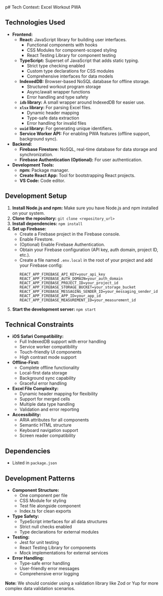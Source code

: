 p# Tech Context: Excel Workout PWA

## Technologies Used

*   **Frontend:**
    *   **React:** JavaScript library for building user interfaces.
        * Functional components with hooks
        * CSS Modules for component-scoped styling
        * React Testing Library for component testing
    *   **TypeScript:**  Superset of JavaScript that adds static typing.
        * Strict type checking enabled
        * Custom type declarations for CSS modules
        * Comprehensive interfaces for data models
    *   **IndexedDB:**  Browser-based NoSQL database for offline storage.
        * Structured workout program storage
        * Async/await wrapper functions
        * Error handling and type safety
    *   **`idb` library:**  A small wrapper around IndexedDB for easier use.
    *   **`xlsx` library:**  For parsing Excel files.
        * Dynamic header mapping
        * Type-safe data extraction
        * Error handling for invalid files
    *   **`uuid` library:** For generating unique identifiers.
    *   **Service Worker API:** For enabling PWA features (offline support, background sync).
*   **Backend:**
    *   **Firebase Firestore:** NoSQL, real-time database for data storage and synchronization.
    *   **Firebase Authentication (Optional):** For user authentication.
* **Development Tools:**
    * **npm:** Package manager.
    * **Create React App:**  Tool for bootstrapping React projects.
    * **VS Code:** Code editor.

## Development Setup

1.  **Install Node.js and npm:**  Make sure you have Node.js and npm installed on your system.
2.  **Clone the repository:** `git clone <repository_url>`
3.  **Install dependencies:** `npm install`
4.  **Set up Firebase:**
    *   Create a Firebase project in the Firebase console.
    *   Enable Firestore.
    *   (Optional) Enable Firebase Authentication.
    *   Obtain your Firebase configuration (API key, auth domain, project ID, etc.).
    * Create a file named `.env.local` in the root of your project and add your Firebase config:
        ```
        REACT_APP_FIREBASE_API_KEY=your_api_key
        REACT_APP_FIREBASE_AUTH_DOMAIN=your_auth_domain
        REACT_APP_FIREBASE_PROJECT_ID=your_project_id
        REACT_APP_FIREBASE_STORAGE_BUCKET=your_storage_bucket
        REACT_APP_FIREBASE_MESSAGING_SENDER_ID=your_messaging_sender_id
        REACT_APP_FIREBASE_APP_ID=your_app_id
        REACT_APP_FIREBASE_MEASUREMENT_ID=your_measurement_id
        ```
5.  **Start the development server:** `npm start`

## Technical Constraints

*   **iOS Safari Compatibility:**  
    * Full IndexedDB support with error handling
    * Service worker compatibility
    * Touch-friendly UI components
    * High contrast mode support
*   **Offline-First:**  
    * Complete offline functionality
    * Local-first data storage
    * Background sync capability
    * Graceful error handling
*   **Excel File Complexity:** 
    * Dynamic header mapping for flexibility
    * Support for merged cells
    * Multiple data type handling
    * Validation and error reporting
*   **Accessibility:**
    * ARIA attributes for all components
    * Semantic HTML structure
    * Keyboard navigation support
    * Screen reader compatibility

## Dependencies
* Listed in `package.json`

## Development Patterns
* **Component Structure:**
    * One component per file
    * CSS Module for styling
    * Test file alongside component
    * Index.ts for clean exports
* **Type Safety:**
    * TypeScript interfaces for all data structures
    * Strict null checks enabled
    * Type declarations for external modules
* **Testing:**
    * Jest for unit testing
    * React Testing Library for components
    * Mock implementations for external services
* **Error Handling:**
    * Type-safe error handling
    * User-friendly error messages
    * Comprehensive error logging

**Note:** We should consider using a validation library like Zod or Yup for more complex data validation scenarios.
